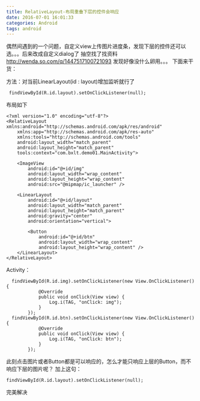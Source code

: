 ```yaml
---
title: RelativeLayout-布局重叠下层的控件会响应
date: 2016-07-01 16:01:33
categories: Android
tags: android
---
```



偶然间遇到的一个问题，自定义view上传图片进度条，发现下层的控件还可以选。。。后来改成自定义dialog了
抽空找了找资料 http://wenda.so.com/q/1447517100721093  发现好像没什么卵用。。。
下面来干货：

方法：对当前LinearLayout(id : layout)增加监听就行了
```
 findViewById(R.id.layout).setOnClickListener(null);
```

布局如下
```
<?xml version="1.0" encoding="utf-8"?>
<RelativeLayout xmlns:android="http://schemas.android.com/apk/res/android"
    xmlns:app="http://schemas.android.com/apk/res-auto"
    xmlns:tools="http://schemas.android.com/tools"
    android:layout_width="match_parent"
    android:layout_height="match_parent"
    tools:context="com.bxlt.demo01.MainActivity">

    <ImageView
        android:id="@+id/img"
        android:layout_width="wrap_content"
        android:layout_height="wrap_content"
        android:src="@mipmap/ic_launcher" />

    <LinearLayout
        android:id="@+id/layout"
        android:layout_width="match_parent"
        android:layout_height="match_parent"
        android:gravity="center"
        android:orientation="vertical">

        <Button
            android:id="@+id/btn"
            android:layout_width="wrap_content"
            android:layout_height="wrap_content" />
    </LinearLayout>
</RelativeLayout>
```

Activity：
```
  findViewById(R.id.img).setOnClickListener(new View.OnClickListener() {
            @Override
            public void onClick(View view) {
                Log.i(TAG, "onClick: img");
            }
        });
  findViewById(R.id.btn).setOnClickListener(new View.OnClickListener() {
            @Override
            public void onClick(View view) {
                Log.i(TAG, "onClick: btn");
            }
        });
```

此刻点击图片或者Button都是可以响应的，怎么才能只响应上层的Button，而不响应下层的图片呢？
加上这句：
```
findViewById(R.id.layout).setOnClickListener(null);
```
完美解决
